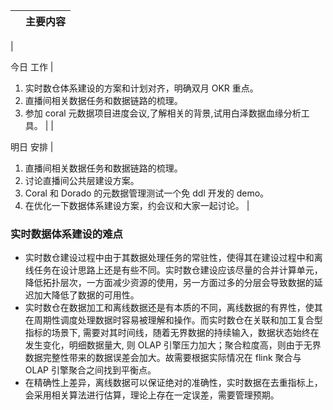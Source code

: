 |     | 主要内容 |
| --- | -------- |

|

今日
工作 |

1.  实时数仓体系建设的方案和计划对齐，明确双月 OKR 重点。
2.  直播间相关数据任务和数据链路的梳理。
3.  参加 coral 元数据项目进度会议,了解相关的背景,试用白泽数据血缘分析工具。
    |
    |

明日
安排 |

1. 直播间相关数据任务和数据链路的梳理。
2. 讨论直播间公共层建设方案。
3. Coral 和 Dorado 的元数据管理测试一个免 ddl 开发的 demo。
4. 在优化一下数据体系建设方案，约会议和大家一起讨论。 |

### 实时数据体系建设的难点

- 实时数仓建设过程中由于其数据处理任务的常驻性，使得其在建设过程中和离线任务在设计思路上还是有些不同。实时数仓建设应该尽量的合并计算单元，降低拓扑层次，一方面减少资源的使用，另一方面过多的分层会导致数据的延迟加大降低了数据的可用性。
- 实时数仓在数据加工和离线数据还是有本质的不同，离线数据的有界性，使其在周期性调度处理数据时容易被理解和操作。而实时数仓在关联和加工复合型指标的场景下, 需要对其时间线，随着无界数据的持续输入，数据状态始终在发生变化，明细数据量大, 则 OLAP 引擎压力加大；聚合粒度高，则由于无界数据完整性带来的数据误差会加大。故需要根据实际情况在 flink 聚合与 OLAP 引擎聚合之间找到平衡点。
- 在精确性上差异，离线数据可以保证绝对的准确性，实时数据在去重指标上，会采用相关算法进行估算，理论上存在一定误差，需要管理预期。
